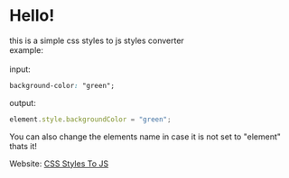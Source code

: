 # Hello!

this is a simple css styles to js styles converter<br />
example:<br /><br />
input:<br />
```css
background-color: "green";
```

output:

```js
element.style.backgroundColor = "green";
```


You can also change the elements name in case it is not set to "element"<br />
thats it!

Website:
[CSS Styles To JS](https://css-styles-to-js.vercel.app/)
